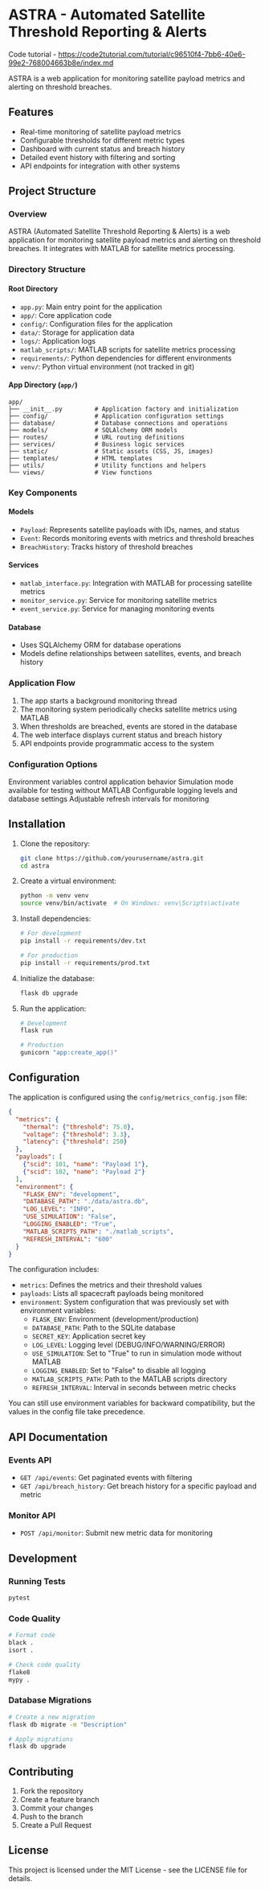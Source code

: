 # ASTRA - Automated Satellite Threshold Reporting & Alerts

Code tutorial - https://code2tutorial.com/tutorial/c96510f4-7bb6-40e6-99e2-768004663b8e/index.md

ASTRA is a web application for monitoring satellite payload metrics and alerting on threshold breaches.

## Features

- Real-time monitoring of satellite payload metrics
- Configurable thresholds for different metric types
- Dashboard with current status and breach history
- Detailed event history with filtering and sorting
- API endpoints for integration with other systems

## Project Structure

### Overview
ASTRA (Automated Satellite Threshold Reporting & Alerts) is a web application for monitoring satellite payload metrics and alerting on threshold breaches. It integrates with MATLAB for satellite metrics processing.

### Directory Structure

#### Root Directory
- `app.py`: Main entry point for the application
- `app/`: Core application code
- `config/`: Configuration files for the application
- `data/`: Storage for application data
- `logs/`: Application logs
- `matlab_scripts/`: MATLAB scripts for satellite metrics processing
- `requirements/`: Python dependencies for different environments
- `venv/`: Python virtual environment (not tracked in git)

#### App Directory (`app/`)
```
app/
├── __init__.py         # Application factory and initialization
├── config/             # Application configuration settings
├── database/           # Database connections and operations
├── models/             # SQLAlchemy ORM models
├── routes/             # URL routing definitions
├── services/           # Business logic services
├── static/             # Static assets (CSS, JS, images)
├── templates/          # HTML templates
├── utils/              # Utility functions and helpers
└── views/              # View functions
```

### Key Components

#### Models
- `Payload`: Represents satellite payloads with IDs, names, and status
- `Event`: Records monitoring events with metrics and threshold breaches
- `BreachHistory`: Tracks history of threshold breaches

#### Services
- `matlab_interface.py`: Integration with MATLAB for processing satellite metrics
- `monitor_service.py`: Service for monitoring satellite metrics
- `event_service.py`: Service for managing monitoring events

#### Database
- Uses SQLAlchemy ORM for database operations
- Models define relationships between satellites, events, and breach history

### Application Flow
1. The app starts a background monitoring thread
2. The monitoring system periodically checks satellite metrics using MATLAB
3. When thresholds are breached, events are stored in the database
4. The web interface displays current status and breach history
5. API endpoints provide programmatic access to the system

### Configuration Options
Environment variables control application behavior
Simulation mode available for testing without MATLAB
Configurable logging levels and database settings
Adjustable refresh intervals for monitoring

## Installation

1. Clone the repository:
   ```bash
   git clone https://github.com/yourusername/astra.git
   cd astra
   ```

2. Create a virtual environment:
   ```bash
   python -m venv venv
   source venv/bin/activate  # On Windows: venv\Scripts\activate
   ```

3. Install dependencies:
   ```bash
   # For development
   pip install -r requirements/dev.txt
   
   # For production
   pip install -r requirements/prod.txt
   ```

4. Initialize the database:
   ```bash
   flask db upgrade
   ```

5. Run the application:
   ```bash
   # Development
   flask run
   
   # Production
   gunicorn "app:create_app()"
   ```

## Configuration

The application is configured using the `config/metrics_config.json` file:

```json
{
  "metrics": {
    "thermal": {"threshold": 75.0},
    "voltage": {"threshold": 3.3},
    "latency": {"threshold": 250}
  },
  "payloads": [
    {"scid": 101, "name": "Payload 1"},
    {"scid": 102, "name": "Payload 2"}
  ],
  "environment": {
    "FLASK_ENV": "development",
    "DATABASE_PATH": "./data/astra.db",
    "LOG_LEVEL": "INFO",
    "USE_SIMULATION": "False",
    "LOGGING_ENABLED": "True",
    "MATLAB_SCRIPTS_PATH": "./matlab_scripts",
    "REFRESH_INTERVAL": "600"
  }
}
```

The configuration includes:
- `metrics`: Defines the metrics and their threshold values
- `payloads`: Lists all spacecraft payloads being monitored
- `environment`: System configuration that was previously set with environment variables:
  - `FLASK_ENV`: Environment (development/production)
  - `DATABASE_PATH`: Path to the SQLite database
  - `SECRET_KEY`: Application secret key
  - `LOG_LEVEL`: Logging level (DEBUG/INFO/WARNING/ERROR)
  - `USE_SIMULATION`: Set to "True" to run in simulation mode without MATLAB
  - `LOGGING_ENABLED`: Set to "False" to disable all logging
  - `MATLAB_SCRIPTS_PATH`: Path to the MATLAB scripts directory
  - `REFRESH_INTERVAL`: Interval in seconds between metric checks

You can still use environment variables for backward compatibility, but the values in the config file take precedence.

## API Documentation

### Events API

- `GET /api/events`: Get paginated events with filtering
- `GET /api/breach_history`: Get breach history for a specific payload and metric

### Monitor API

- `POST /api/monitor`: Submit new metric data for monitoring

## Development

### Running Tests

```bash
pytest
```

### Code Quality

```bash
# Format code
black .
isort .

# Check code quality
flake8
mypy .
```

### Database Migrations

```bash
# Create a new migration
flask db migrate -m "Description"

# Apply migrations
flask db upgrade
```

## Contributing

1. Fork the repository
2. Create a feature branch
3. Commit your changes
4. Push to the branch
5. Create a Pull Request

## License

This project is licensed under the MIT License - see the LICENSE file for details.
